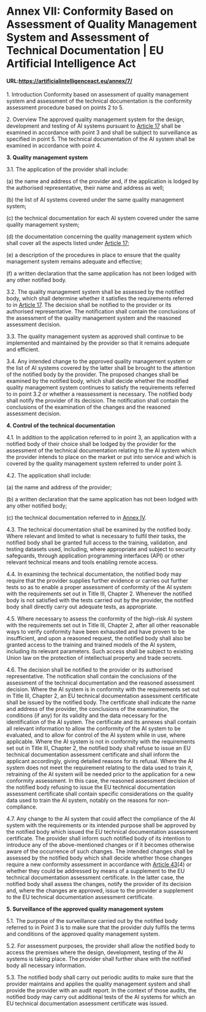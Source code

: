 # Annex VII: Conformity Based on Assessment of Quality Management System and Assessment of Technical Documentation | EU Artificial Intelligence Act

#### URL:https://artificialintelligenceact.eu/annex/7/

1\. Introduction Conformity based on assessment of quality management system and assessment of the technical documentation is the conformity assessment procedure based on points 2 to 5.

2\. Overview The approved quality management system for the design, development and testing of AI systems pursuant to [Article 17](https://artificialintelligenceact.eu/article/17/) shall be examined in accordance with point 3 and shall be subject to surveillance as specified in point 5. The technical documentation of the AI system shall be examined in accordance with point 4.

**3\. Quality management system**

3.1. The application of the provider shall include:

(a) the name and address of the provider and, if the application is lodged by the authorised representative, their name and address as well;

(b) the list of AI systems covered under the same quality management system;

(c) the technical documentation for each AI system covered under the same quality management system;

(d) the documentation concerning the quality management system which shall cover all the aspects listed under [Article 17](https://artificialintelligenceact.eu/article/17/);

(e) a description of the procedures in place to ensure that the quality management system remains adequate and effective;

(f) a written declaration that the same application has not been lodged with any other notified body.

3.2. The quality management system shall be assessed by the notified body, which shall determine whether it satisfies the requirements referred to in [Article 17](https://artificialintelligenceact.eu/article/17/). The decision shall be notified to the provider or its authorised representative. The notification shall contain the conclusions of the assessment of the quality management system and the reasoned assessment decision.

3.3. The quality management system as approved shall continue to be implemented and maintained by the provider so that it remains adequate and efficient.

3.4. Any intended change to the approved quality management system or the list of AI systems covered by the latter shall be brought to the attention of the notified body by the provider. The proposed changes shall be examined by the notified body, which shall decide whether the modified quality management system continues to satisfy the requirements referred to in point 3.2 or whether a reassessment is necessary. The notified body shall notify the provider of its decision. The notification shall contain the conclusions of the examination of the changes and the reasoned assessment decision.

**4\. Control of the technical documentation**

4.1. In addition to the application referred to in point 3, an application with a notified body of their choice shall be lodged by the provider for the assessment of the technical documentation relating to the AI system which the provider intends to place on the market or put into service and which is covered by the quality management system referred to under point 3.

4.2. The application shall include:

(a) the name and address of the provider;

(b) a written declaration that the same application has not been lodged with any other notified body;

(c) the technical documentation referred to in [Annex IV](https://artificialintelligenceact.eu/annex/4/).

4.3. The technical documentation shall be examined by the notified body. Where relevant and limited to what is necessary to fulfil their tasks, the notified body shall be granted full access to the training, validation, and testing datasets used, including, where appropriate and subject to security safeguards, through application programming interfaces (API) or other relevant technical means and tools enabling remote access.

4.4. In examining the technical documentation, the notified body may require that the provider supplies further evidence or carries out further tests so as to enable a proper assessment of conformity of the AI system with the requirements set out in Title III, Chapter 2. Whenever the notified body is not satisfied with the tests carried out by the provider, the notified body shall directly carry out adequate tests, as appropriate.

4.5. Where necessary to assess the conformity of the high-risk AI system with the requirements set out in Title III, Chapter 2, after all other reasonable ways to verify conformity have been exhausted and have proven to be insufficient, and upon a reasoned request, the notified body shall also be granted access to the training and trained models of the AI system, including its relevant parameters. Such access shall be subject to existing Union law on the protection of intellectual property and trade secrets.

4.6. The decision shall be notified to the provider or its authorised representative. The notification shall contain the conclusions of the assessment of the technical documentation and the reasoned assessment decision. Where the AI system is in conformity with the requirements set out in Title III, Chapter 2, an EU technical documentation assessment certificate shall be issued by the notified body. The certificate shall indicate the name and address of the provider, the conclusions of the examination, the conditions (if any) for its validity and the data necessary for the identification of the AI system. The certificate and its annexes shall contain all relevant information to allow the conformity of the AI system to be evaluated, and to allow for control of the AI system while in use, where applicable. Where the AI system is not in conformity with the requirements set out in Title III, Chapter 2, the notified body shall refuse to issue an EU technical documentation assessment certificate and shall inform the applicant accordingly, giving detailed reasons for its refusal. Where the AI system does not meet the requirement relating to the data used to train it, retraining of the AI system will be needed prior to the application for a new conformity assessment. In this case, the reasoned assessment decision of the notified body refusing to issue the EU technical documentation assessment certificate shall contain specific considerations on the quality data used to train the AI system, notably on the reasons for non-compliance.

4.7. Any change to the AI system that could affect the compliance of the AI system with the requirements or its intended purpose shall be approved by the notified body which issued the EU technical documentation assessment certificate. The provider shall inform such notified body of its intention to introduce any of the above-mentioned changes or if it becomes otherwise aware of the occurrence of such changes. The intended changes shall be assessed by the notified body which shall decide whether those changes require a new conformity assessment in accordance with [Article 43](https://artificialintelligenceact.eu/article/43/)(4) or whether they could be addressed by means of a supplement to the EU technical documentation assessment certificate. In the latter case, the notified body shall assess the changes, notify the provider of its decision and, where the changes are approved, issue to the provider a supplement to the EU technical documentation assessment certificate.

**5\. Surveillance of the approved quality management system**

5.1. The purpose of the surveillance carried out by the notified body referred to in Point 3 is to make sure that the provider duly fulfils the terms and conditions of the approved quality management system.

5.2. For assessment purposes, the provider shall allow the notified body to access the premises where the design, development, testing of the AI systems is taking place. The provider shall further share with the notified body all necessary information.

5.3. The notified body shall carry out periodic audits to make sure that the provider maintains and applies the quality management system and shall provide the provider with an audit report. In the context of those audits, the notified body may carry out additional tests of the AI systems for which an EU technical documentation assessment certificate was issued.